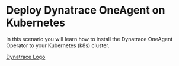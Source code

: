 # Deploy Dynatrace OneAgent on Kubernetes

In this scenario you will learn how to install the Dynatrace OneAgent Operator to your Kubernetes (k8s) cluster.  

[Dynatrace Logo](dynatrace-k8s-operator/assets/Dynatrace_Logo.png)
